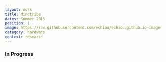 ```yaml
---
layout: work
title: Mindtribe
dates: Summer 2016
position: 1
image: https://raw.githubusercontent.com/echiou/echiou.github.io-images/master/Work/MT/Nightlight.png
category: hardware
context: research
---
```

### In Progress